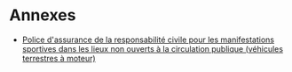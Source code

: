 # Annexes

- [Police d'assurance de la responsabilité civile pour les manifestations sportives dans les lieux non ouverts à la circulation publique (véhicules terrestres à moteur)](police-d-assurance-de-la-responsabilite-civile-pour-les-manifestations-sportives-dans-les-lieux-non)
